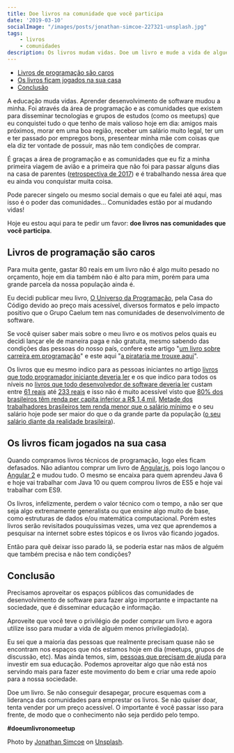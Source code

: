 ```yaml
---
title: Doe livros na comunidade que você participa
date: '2019-03-10'
socialImage: "/images/posts/jonathan-simcoe-227321-unsplash.jpg"
tags:
    - livros
    - comunidades
description: Os livros mudam vidas. Doe um livro e mude a vida de alguém na comunidade que você participa
---
```


<!-- vscode-markdown-toc -->
* [Livros de programação são caros](#Livrosdeprogramaosocaros)
* [Os livros ficam jogados na sua casa](#Oslivrosficamjogadosnasuacasa)
* [Conclusão](#Concluso)

<!-- vscode-markdown-toc-config
	numbering=false
	autoSave=true
	/vscode-markdown-toc-config -->
<!-- /vscode-markdown-toc -->

A educação muda vidas. Aprender desenvolvimento de software mudou a minha. Foi através da área de programação e as comunidades que existem para disseminar tecnologias e grupos de estudos (como os meetups) que eu conquistei tudo o que tenho de mais valioso hoje em dia: amigos mais próximos, morar em uma boa região, receber um salário muito legal, ter um e ter passado por empregos bons, presentear minha mãe com coisas que ela diz ter vontade de possuir, mas não tem condições de comprar.

É graças a área de programação e as comunidades que eu fiz a minha primeira viagem de avião e a primeira que não foi para passar alguns dias na casa de parentes ([retrospectiva de 2017](/posts/retrospectiva-2017-o-ano-mais-louco-da-minha-vida/)) e é trabalhando nessa área que eu ainda vou conquistar muita coisa.

Pode parecer singelo ou mesmo social demais o que eu falei até aqui, mas isso é o poder das comunidades… Comunidades estão por aí mudando vidas!

Hoje eu estou aqui para te pedir um favor: **doe livros nas comunidades que você participa**.

## <a name='Livrosdeprogramaosocaros'></a>Livros de programação são caros

Para muita gente, gastar 80 reais em um livro não é algo muito pesado no orçamento, hoje em dia também não é alto para mim, porém para uma grande parcela da nossa população ainda é.

Eu decidi publicar meu livro, [O Universo da Programação](http://bit.ly/universo-da-programacao), pela Casa do Código devido ao preço mais acessível, diversos formatos e pelo impacto positivo que o Grupo Caelum tem nas comunidades de desenvolvimento de software.

Se você quiser saber mais sobre o meu livro e os motivos pelos quais eu decidi lançar ele de maneira paga e não gratuita, mesmo sabendo das condições das pessoas do nosso país, confere este artigo "[um livro sobre carreira em programação](/posts/um-livro-sobre-carreira-em-programação/)" e este aqui "[a pirataria me trouxe aqui](/posts/A-pirataria-me-trouxe-ate-aqui/)".

Os livros que eu mesmo indico para as pessoas iniciantes no artigo [livros que todo programador iniciante deveria ler](/posts/livros-que-todo-programador-iniciante-deveria-ler/) e os que indico para todos os níveis no [livros que todo desenvolvedor de software deveria ler](/posts/Livros-que-todo-desenvolvedor-de-software-deveria-ler/) custam entre [61 reais](https://amzn.to/2VM6d3P) até [233 reais](https://amzn.to/2HoSPig) e isso não é muito acessível visto que [80% dos brasileiros têm renda per capita inferior a R$ 1,4 mil](https://observatorio3setor.org.br/noticias/80-dos-brasileiros-tem-renda-per-capita-inferior-r-14-mil/), [Metade dos trabalhadores brasileiros tem renda menor que o salário mínimo](https://g1.globo.com/economia/noticia/metade-dos-trabalhadores-brasileiros-tem-renda-menor-que-o-salario-minimo-aponta-ibge.ghtml) e o seu salário hoje pode ser maior do que o da grande parte da população ([o seu salário diante da realidade brasileira](https://www.nexojornal.com.br/interativo/2016/01/11/O-seu-sal%C3%A1rio-diante-da-realidade-brasileira)).

## <a name='Oslivrosficamjogadosnasuacasa'></a>Os livros ficam jogados na sua casa

Quando compramos livros técnicos de programação, logo eles ficam defasados. Não adiantou comprar um livro de [Angular.js](https://amzn.to/2UuNo51), pois logo lançou o [Angular 2](https://angular.io/) e mudou tudo. O mesmo se encaixa para quem aprendeu Java 6 e hoje vai trabalhar com Java 10 ou quem comprou livros de ES5 e hoje vai trabalhar com ES9.

Os livros, infelizmente, perdem o valor técnico com o tempo, a não ser que seja algo extremamente generalista ou que ensine algo muito de base, como estruturas de dados e/ou matemática computacional. Porém estes livros serão revisitados pouquíssimas vezes, uma vez que aprendemos a pesquisar na internet sobre estes tópicos e os livros vão ficando jogados.

Então para quê deixar isso parado lá, se poderia estar nas mãos de alguém que também precisa e não tem condições?

## <a name='Concluso'></a>Conclusão

Precisamos aproveitar os espaços públicos das comunidades de desenvolvimento de software para fazer algo importante e impactante na sociedade, que é disseminar educação e informação.

Aproveite que você teve o privilégio de poder comprar um livro e agora utilize isso para mudar a vida de alguém menos privilegiado(a).

Eu sei que a maioria das pessoas que realmente precisam quase não se encontram nos espaços que nós estamos hoje em dia (meetups, grupos de discussão, etc). Mas ainda temos, sim, [pessoas que precisam de ajuda](/ganhadores/) para investir em sua educação. Podemos aproveitar algo que não está nos servindo mais para fazer este movimento do bem e criar uma rede apoio para a nossa sociedade.

Doe um livro. Se não conseguir desapegar, procure esquemas com a liderança das comunidades para emprestar os livros. Se não quiser doar, tenta vender por um preço acessível. O importante é você passar isso para frente, de modo que o conhecimento não seja perdido pelo tempo.

**#doeumlivronomeetup**

Photo by [Jonathan Simcoe](https://unsplash.com/photos/pSjwUXBMnlc?utm_source=unsplash&utm_medium=referral&utm_content=creditCopyText) on [Unsplash](https://unsplash.com/photos/pSjwUXBMnlc).
